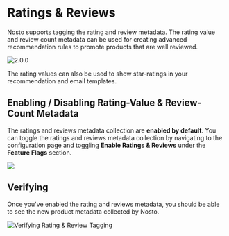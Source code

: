 # Ratings & Reviews

Nosto supports tagging the rating and review metadata. The rating value and review count metadata can be used for creating advanced recommendation rules to promote products that are well reviewed.

![2.0.0](https://img.shields.io/badge/nosto-2.0.0-green.svg)

The rating values can also be used to show star-ratings in your recommendation and email templates.

## Enabling / Disabling Rating-Value & Review-Count Metadata

The ratings and reviews metadata collection are **enabled by default**. You can toggle the ratings and reviews metadata collection by navigating to the configuration page and toggling **Enable Ratings & Reviews** under the **Feature Flags** section.

![](https://user-images.githubusercontent.com/327432/32275229-1c85d978-bf13-11e7-996d-b11405eb2382.png)

## Verifying

Once you've enabled the rating and reviews metadata, you should be able to see the new product metadata collected by Nosto.

![Verifying Rating &amp; Review Tagging](https://user-images.githubusercontent.com/327432/32275127-b163db40-bf12-11e7-9e3b-c15fe8dfecfb.png)

